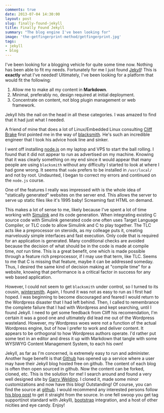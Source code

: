 ```yaml
---
comments: true
date: 2013-07-04 14:30:00
layout: post
slug: finally-found-jekyll
title: Finally Found Jekyll
summary: "The blog engine I've been looking for"
image: 'the-getfingerprint-method/getfingerprint.jpg'
tags:
- jekyll 
- blog
---
```

I've been looking for a blogging vehicle for quite some time now.  Nothing has
been able to fit my needs.  Fortunately for me I just found
[Jekyll](http://www.jekyll.com)!  This is **exactly** what I've needed!
Ultimately, I've been looking for a platform that would fit the following:

1. Allow me to make all my content in **Markdown**.
2. Minimal, preferably no, design required at initial deployment. 
3. Concentrate on content, not blog plugin management or web framework.

Jekyll hits the nail on the head in all these categories.  I was amazed to find that it had just what I needed.

A friend of mine that does a lot of Linux/Embedded Linux consulting
[Cliff Brake](http://www.bse.com) first pointed me in the way of
[blacksmith](http://www.blacksmith.com). He's such an incredible engineer
that I took his advice hook line and sinker.


I went off installing [node.js](http://node.js.com) on my laptop and VPS to
start the ball rolling.  I found that it did not appear to run as advertised
on my machine.  Knowing that it was clearly something on my end since it would
appear that many people are using `blacksmith` without any difficulty I started
to look at where I had gone wrong.  It seems that `node` prefers to be
installed in `/usr/local/` and not by root.  Undaunted, I began to correct my
errors and continued on the `node.js` course.


One of the features I really was impressed with is the whole idea of 
"statically generated" websites on the server end.  This allows the server
to serve up static files like it's 1995 baby!  Screaming fast HTML on demand.

This makes a lot of sense to me, likely because I've spent a lot of time
working with [Simulink](http://mathworks.com) and its code generation.  When
integrating existing C source code with Simulink generated code one often uses
Target Language Compiler, or TLC code to allow Simulink and C to play
together.  The TLC acts like a preprocessor on steroids, as my colleage puts
it, creating marvelously simple interfaces and fast execution.  Only code that
is required for an application is generated.  Many conditional checks are
avoided because the decision of what should be in the code is made at compile
time, *not* run time.  This is a great benefit, one which is made possible
through a feature rich preprocessor, if I may use that term, like TLC.  Seems
to me that C is missing that feature, maybe it can be addressed someday.
Thus, I desired the same kind of decision making at "compile time" for a
website, knowing that performance is a critical factor in success for any web
based application.


However, I could not seem to get `blacksmith` under control, so I turned to its
cousin, [wintersmith](http://www.wintersmith.com).  Again, I found it was not
as easy to run as I first had hoped.  I was beginning to become discouraged and
feared I would return to the Wordpress disaster that I had left behind.  Then, 
I called to remembrance the complete failure that I had with Wordpress and kept
searching, until I found Jekyll.  I need to get some feedback from Cliff his
recomendation, I'm certain it was a good one and ultimately did lead me out
of the Wordpress wasteland.  However, my Wordpress woes were not a function
of the actual Wordpress engine, but of how I prefer to work and deliver
content.  It appears to be orthogonal to how Wordpress authors operate.  I'd
rather put some text in an editor and dress it up with Markdown that tangle
with some WYSIWYG Content Management System, to each his own!

Jekyll, as far as I'm concerned, is extremely easy to run and administer.
Another huge benefit is that [Github](http://www.github.com) has opened up a
service where a user may have their Jekyll blog hosted free on github.  The
content of each blog is often then open sourced in github.  Now the content
can be forked, cloned, etc.  This is the solution for me!  I search around and
found a very well designed site by [Garry Welding](http://in-the-attic.com).
I cloned it, made some minor customizations and now have this blog! 
Outstanding!  Of course, you can find the source at
[github](http://www.github.com/macduff).  I would recommend any interested
persons follow [his blog post](http://in-the-attic/somewhere) to get it
straight from the source.  In one fell swoop you get tag support(not standard
with Jekyll), [bootstrap](http://bootstrap.com) integration, and a host of
other nicities and eye candy.  Enjoy!

